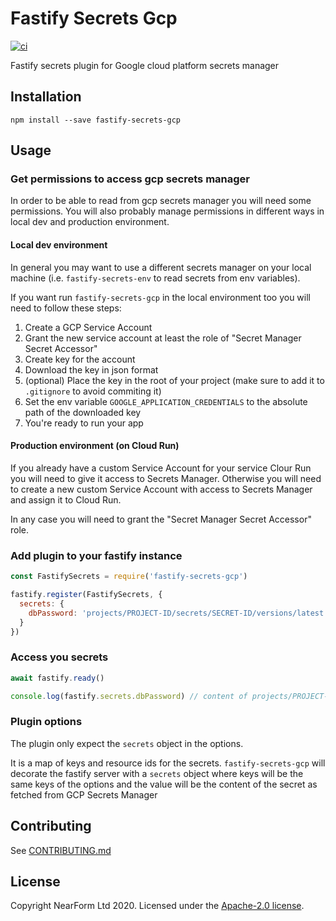 # Fastify Secrets Gcp

[![ci](https://github.com/nearform/fastify-secrets-gcp/actions/workflows/ci.yml/badge.svg)](https://github.com/nearform/fastify-secrets-gcp/actions/workflows/ci.yml)

Fastify secrets plugin for Google cloud platform secrets manager

## Installation

```
npm install --save fastify-secrets-gcp
```

## Usage

### Get permissions to access gcp secrets manager

In order to be able to read from gcp secrets manager you will need some permissions.
You will also probably manage permissions in different ways in local dev and production environment.

#### Local dev environment

In general you may want to use a different secrets manager on your local machine (i.e. `fastify-secrets-env` to read secrets from env variables).

If you want run `fastify-secrets-gcp` in the local environment too you will need to follow these steps:

1. Create a GCP Service Account
2. Grant the new service account at least the role of "Secret Manager Secret Accessor"
3. Create key for the account
4. Download the key in json format
5. (optional) Place the key in the root of your project (make sure to add it to `.gitignore` to avoid commiting it)
6. Set the env variable `GOOGLE_APPLICATION_CREDENTIALS` to the absolute path of the downloaded key
7. You're ready to run your app

#### Production environment (on Cloud Run)

If you already have a custom Service Account for your service Clour Run you will need to give it access to Secrets Manager.
Otherwise you will need to create a new custom Service Account with access to Secrets Manager and assign it to Cloud Run.

In any case you will need to grant the "Secret Manager Secret Accessor" role.

### Add plugin to your fastify instance

```js
const FastifySecrets = require('fastify-secrets-gcp')

fastify.register(FastifySecrets, {
  secrets: {
    dbPassword: 'projects/PROJECT-ID/secrets/SECRET-ID/versions/latest'
  }
})
```

### Access you secrets

```js
await fastify.ready()

console.log(fastify.secrets.dbPassword) // content of projects/PROJECT-ID/secrets/SECRET-ID/versions/latest
```

### Plugin options

The plugin only expect the `secrets` object in the options.

It is a map of keys and resource ids for the secrets. `fastify-secrets-gcp` will decorate the fastify server with a `secrets` object where keys will be the same keys of the options and the value will be the content of the secret as fetched from GCP Secrets Manager

## Contributing

See [CONTRIBUTING.md](./CONTRIBUTING.md)

## License

Copyright NearForm Ltd 2020. Licensed under the [Apache-2.0 license](http://www.apache.org/licenses/LICENSE-2.0).
